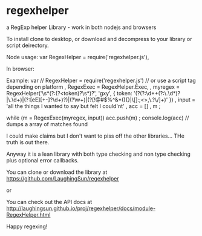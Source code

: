 # regexhelper
a RegExp helper Library - work in both nodejs and browsers

To install clone to desktop, or download and decompress to your library or script deirectory.

Node usage:
var RegexHelper = require('regexhelper.js'),

In browser:
<script src="regexhelper.js"></script>


Example:
var // RegexHelper = require('regexhelper.js')  // or use a script tag depending on platform
  , RegexExec = RegexHelper.Exec,
  , myregex = RegexHelper('\\s*(?:(?<token)?\\s*)?', 'gxy', {
    token: '(?<number>(?:\d++(?:\\.\\d*)?|\\.\\d+)|(?:[eE][+-]?\\d+)?)|(?<ident>\\w+)|(?<symb>[!@#$%\^&*(){}|\\[\]:;<>,\\.?\\/]+)'
  })
  , input = 'all the things I wanted to say but felt I could\'nt'
  , acc = []
  , m
  ;
  
while (m = RegexExec(myregex, input)) acc.push(m)
; console.log(acc)  // dumps a array of matches found

I could make claims but I don't want to piss off the other libraries...  THe truth is out there.

Anyway it is a lean library with both type checking and non type checking plus optional error callbacks.

You can clone or download the library at https://github.com/LaughingSun/regexhelper

or

You can check out the API docs at http://laughingsun.github.io/proj/regexhelper/docs/module-RegexHelper.html

Happy regexing!



  
